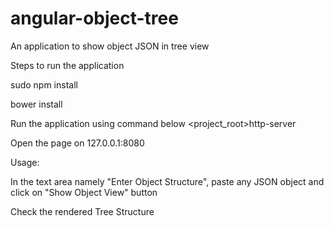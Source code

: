 # angular-object-tree
An application to show object JSON in tree view

Steps to run the application

sudo npm install

bower install

Run the application using command below <project_root>http-server

Open the page on 127.0.0.1:8080

Usage:

In the text area namely "Enter Object Structure", paste any JSON object and click on "Show Object View" button

Check the rendered Tree Structure
